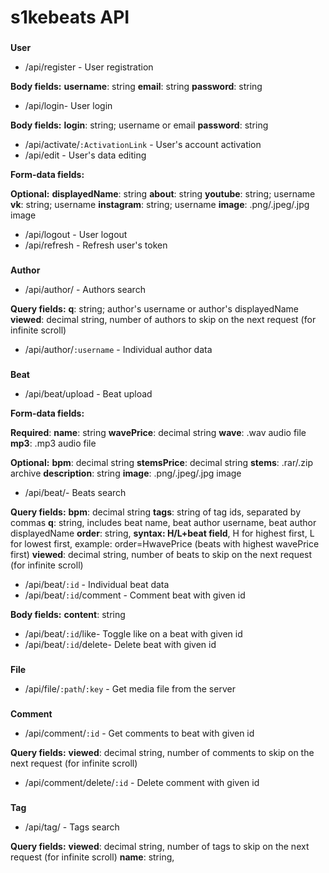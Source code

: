 # s1kebeats API
### 
**User**
- /api/register - User registration

**Body fields:**
**username**: string
**email**: string
**password**: string

- /api/login- User login

**Body fields:**
**login**: string; username or email
**password**: string

- /api/activate/`:ActivationLink` - User's account activation
- /api/edit - User's data editing

**Form-data fields:**

**Optional:**
**displayedName**: string
**about**: string
**youtube**: string; username
**vk**: string; username
**instagram**: string; username
**image**: .png/.jpeg/.jpg image

- /api/logout - User logout
- /api/refresh - Refresh user's token
### 
**Author**
- /api/author/ - Authors search

**Query fields:**
**q**:  string; author's username or author's displayedName
**viewed**: decimal string, number of authors to skip on the next request (for infinite scroll)

- /api/author/`:username` - Individual author data
### 
**Beat**

- /api/beat/upload - Beat upload

**Form-data fields:**

**Required**: 
**name**: string
**wavePrice**: decimal string
**wave**: .wav audio file
**mp3**: .mp3 audio file

**Optional:**
**bpm**: decimal string
**stemsPrice**: decimal string
**stems**: .rar/.zip archive
**description**: string
**image**: .png/.jpeg/.jpg image

- /api/beat/- Beats search

**Query fields:**
**bpm**: decimal string
**tags**: string of  tag ids, separated by commas
**q**: string, includes beat name, beat author username, beat author displayedName
**order**: string, **syntax: H/L+beat field**, H for highest first, L for lowest first, example: order=HwavePrice (beats with highest wavePrice first)
**viewed**: decimal string, number of beats to skip on the next request (for infinite scroll)

- /api/beat/`:id` - Individual beat data
- /api/beat/`:id`/comment - Comment beat with given id

**Body fields:**
**content**: string

- /api/beat/`:id`/like- Toggle like on a beat with given id
- /api/beat/`:id`/delete- Delete beat with given id
### 
**File**
- /api/file/`:path`/`:key` -  Get media file from the server
### 
**Comment**
- /api/comment/`:id` -  Get comments to beat with given id

**Query fields:**
**viewed**: decimal string, number of comments to skip on the next request (for infinite scroll)

- /api/comment/delete/`:id` -  Delete comment with given id
### 
**Tag**
- /api/tag/ -  Tags search

**Query fields:**
**viewed**: decimal string, number of tags to skip on the next request (for infinite scroll)
**name**: string, 
